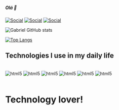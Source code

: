 ##### Olá 👋

[![Social](https://img.shields.io/badge/Instagram-E4405F?style=for-the-badge&logo=instagram&logoColor=white)](https://www.instagram.com/gabrieelandraade/)
[![Social](https://img.shields.io/badge/LinkedIn-0077B5?style=for-the-badge&logo=linkedin&logoColor=white)](https://www.linkedin.com/in/gabriel-andrade-590a17227/)
[![Social](https://img.shields.io/badge/Discord-7289DA?style=for-the-badge&logo=discord&logoColor=white)]()

![Gabriel GitHub stats](https://github-readme-stats.vercel.app/api?username=GaabrielCoosta&show_icons=true&theme=dracula)

[![Top Langs](https://github-readme-stats.vercel.app/api/top-langs/?username=GaabrielCoosta&layout=compact)](https://github.com/anuraghazra/github-readme-stats)

## Technologies I use in my daily life

<div sttyle="display: inline_block"><br/>
    <img align="center" alt="html5" src="https://img.shields.io/badge/HTML-239120?style=for-the-badge&logo=html5&logoColor=white" />
    <img align="center" alt="html5" src="https://img.shields.io/badge/Python-3776AB?style=for-the-badge&logo=python&logoColor=white" />
    <img align="center" alt="html5" src="https://img.shields.io/badge/Python-14354C?style=for-the-badge&logo=python&logoColor=white" />
    <img align="center" alt="html5" src="https://img.shields.io/badge/C%2B%2B-00599C?style=for-the-badge&logo=c%2B%2B&logoColor=white" />
    <img align="center" alt="html5" src="https://img.shields.io/badge/MySQL-00000F?style=for-the-badge&logo=mysql&logoColor=white" />
    <img align="center" alt="html5" src="https://img.shields.io/badge/SQLite-07405E?style=for-the-badge&logo=sqlite&logoColor=white" />
    
    
</div><br/>

# Technology lover!
